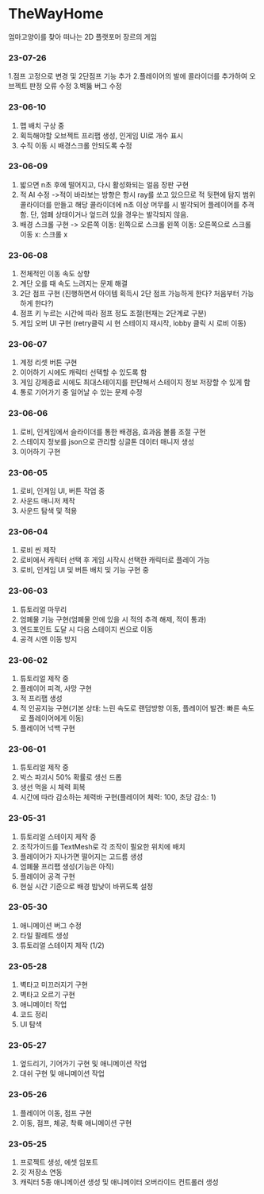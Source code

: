 # TheWayHome
엄마고양이를 찾아 떠나는 2D 플랫포머 장르의 게임

### 23-07-26
1.점프 고정으로 변경 및 2단점프 기능 추가 
2.플레이어의 발에 콜라이더를 추가하여 오브젝트 판정 오류 수정
3.벽뚫 버그 수정

### 23-06-10
1. 맵 배치 구상 중
2. 획득해야할 오브젝트 프리팹 생성, 인게임 UI로 개수 표시
3. 수직 이동 시 배경스크롤 안되도록 수정

### 23-06-09
1. 밟으면 n초 후에 떨어지고, 다시 활성화되는 얼음 장판 구현
2. 적 AI 수정
->적이 바라보는 방향은 항시 ray를 쏘고 있으므로 적 뒷편에 탐지 범위 콜라이더를 만들고 해당 콜라이더에 n초 이상 머무를 시 발각되어 플레이어를 추격함. 단, 엄폐 상태이거나 엎드려 있을 경우는 발각되지 않음.
3. 배경 스크롤 구현
-> 오른쪽 이동: 왼쪽으로 스크롤
    왼쪽 이동: 오른쪽으로 스크롤
    이동 x: 스크롤 x

### 23-06-08
1. 전체적인 이동 속도 상향
2. 계단 오를 때 속도 느려지는 문제 해결
3. 2단 점프 구현 (진행하면서 아이템 획득시 2단 점프 가능하게 한다? 처음부터 가능하게 한다?)
4. 점프 키 누르는 시간에 따라 점프 정도 조절(현재는 2단계로 구분)
5. 게임 오버 UI 구현 (retry클릭 시 현 스테이지 재시작, lobby 클릭 시 로비 이동)

### 23-06-07
1. 계정 리셋 버튼 구현
2. 이어하기 시에도 캐릭터 선택할 수 있도록 함
3. 게임 강제종료 시에도 최대스테이지를 판단해서 스테이지 정보 저장할 수 있게 함
4. 통로 기어가기 중 일어날 수 있는 문제 수정

### 23-06-06
1. 로비, 인게임에서 슬라이더를 통한 배경음, 효과음 볼륨 조절 구현
2. 스테이지 정보를 json으로 관리할 싱글톤 데이터 매니저 생성
3. 이어하기 구현

### 23-06-05
1. 로비, 인게임 UI, 버튼 작업 중
2. 사운드 매니저 제작
3. 사운드 탐색 및 적용

### 23-06-04
1. 로비 씬 제작
2. 로비에서 캐릭터 선택 후 게임 시작시 선택한 캐릭터로 플레이 가능
3. 로비, 인게임 UI 및 버튼 배치 및 기능 구현 중

### 23-06-03
1. 튜토리얼 마무리
2. 엄폐물 기능 구현(엄폐물 안에 있을 시 적의 추격 해제, 적이 통과)
3. 엔드포인트 도달 시 다음 스테이지 씬으로 이동
4. 공격 시엔 이동 방지

### 23-06-02
1. 튜토리얼 제작 중
2. 플레이어 피격, 사망 구현
3. 적 프리팹 생성
4. 적 인공지능 구현(기본 상태: 느린 속도로 랜덤방향 이동, 플레이어 발견: 빠른 속도로 플레이어에게 이동)
5. 플레이어 넉백 구현

### 23-06-01
1. 튜토리얼 제작 중
2. 박스 파괴시 50% 확률로 생선 드롭
3. 생선 먹을 시 체력 회복
4. 시간에 따라 감소하는 체력바 구현(플레이어 체력: 100, 초당 감소: 1)

### 23-05-31
1. 튜토리얼 스테이지 제작 중
2. 조작가이드를 TextMesh로 각 조작이 필요한 위치에 배치
3. 플레이어가 지나가면 떨어지는 고드름 생성
4. 엄폐물 프리팹 생성(기능은 아직)
5. 플레이어 공격 구현
6. 현실 시간 기준으로 배경 밤낮이 바뀌도록 설정

### 23-05-30
1. 애니메이션 버그 수정
2. 타일 팔레트 생성
3. 튜토리얼 스테이지 제작 (1/2)

### 23-05-28
1. 벽타고 미끄러지기 구현
2. 벽타고 오르기 구현
3. 애니메이터 작업
4. 코드 정리
5. UI 탐색

### 23-05-27
1. 엎드리기, 기어가기 구현 및 애니메이션 작업
2. 대쉬 구현 및 애니메이션 작업

### 23-05-26
1. 플레이어 이동, 점프 구현
2. 이동, 점프, 체공, 착륙 애니메이션 구현

### 23-05-25
1. 프로젝트 생성, 에셋 임포트
2. 깃 저장소 연동
3. 캐릭터 5종 애니메이션 생성 및 애니메이터 오버라이드 컨트롤러 생성